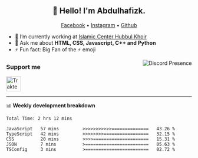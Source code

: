 <h2 align="center">👋 Hello! I'm Abdulhafizk.</h2>
<p align="center">
  <a href="https://web.facebook.com/profile.php?id=100080122707224">Facebook</a> •
  <a href="https://www.instagram.com/abdulhafizh_k/">Instagram</a> •
  <a href="https://github.com/abdulhafizk">Github</a>
</p>


- 🔭 I’m currently working at [Islamic Center Hubbul Khoir](https://hubbulkhoir.sch.id/)
- 💬 Ask me about **HTML, CSS, Javascript, C++ and Python**
- ⚡ Fun fact: Big Fan of the :zap: emoji

<a href="https://discord.com/users/1162966552161820743" target="_blank" rel="nofollow">
   <img src="https://lanyard-profile-readme.vercel.app/api/1162966552161820743?idleMessage=Probably%20doing%20something%20else..." alt="Discord Presence" align="right">
</a>

### Support me

<a href="https://trakteer.id/Masycodev" target="_blank"><img id="wse-buttons-preview" src="https://cdn.trakteer.id/images/embed/trbtn-blue-2.png" height="40" style="border:0px;height:40px;" alt="Trakteer Saya"></a>

-------

📊 **Weekly development breakdown**
<!--START_SECTION:waka-->

```HTML, CSS, Javascript, C++, Python, Jsx, Json, Lock.
Total Time: 2 hrs 12 mins

JavaScript   57 mins         >>>>>>>>>>>==============   43.26 %
TypeScript   42 mins         >>>>>>>>=================   32.15 %
CSS          20 mins         >>>>=====================   15.31 %
JSON         7 mins          >========================   05.63 %
TSConfig     3 mins          >========================   02.72 %
```

<!--END_SECTION:waka-->
